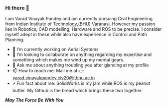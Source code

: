 ### Hi there 👋

<!--
**GeneralVader/GeneralVader** is a ✨ _special_ ✨ repository because its `README.md` (this file) appears on your GitHub profile.

Here are some ideas to get you started:

- 🔭 I’m currently working on ...
- 🌱 I’m currently learning ...
- 👯 I’m looking to collaborate on ...
- 🤔 I’m looking for help with ...
- 💬 Ask me about ...
- 📫 How to reach me: ...
- 😄 Pronouns: ...
- ⚡ Fun fact: ...
-->

I am Varad Vinayak Pandey and am currently pursuing Civil Engineering from Indian Institute of Technology,(BHU) Varanasi. However my passion lies in Robotics, CAD modelling, Hardware and ROS to be precise. I consider myself adept in these while also have experience in Control and Path Planning. 

- 🔭 I’m currently working on Aerial Systems
- 👯 I’m looking to collaborate on anything regarding my expertise and something which makes me wind up my mental gears.
- 💬 Ask me about anything troubling you after glancing at my profile
- 📫 How to reach me: Mail me at 👉 varad.vinayakpandey.civ20@itbhu.ac.in
- ⚡ Fun fact about me: SolidWorks is my jam while ROS is my peanut butter. My Github is the bread which brings these two together.


_**May The Force Be With You**_
